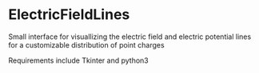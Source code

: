 # ElectricFieldLines

Small interface for visuallizing the electric field and electric potential lines for a customizable distribution of point charges

Requirements include Tkinter and python3
